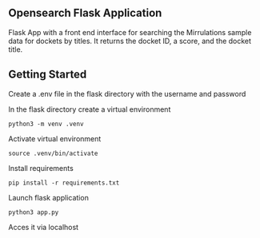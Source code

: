## Opensearch Flask Application

Flask App with a front end interface for searching the Mirrulations sample data for dockets by titles. It returns the docket ID, a score, and the docket title.

## Getting Started

Create a .env file in the flask directory with the username and password

In the flask directory create a virtual environment

```
python3 -m venv .venv
```

Activate virtual environment

```
source .venv/bin/activate
```

Install requirements

```
pip install -r requirements.txt
```

Launch flask application

```
python3 app.py
```

Acces it via localhost 